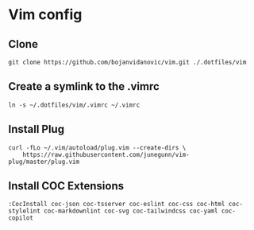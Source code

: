 # Vim config

## Clone

```
git clone https://github.com/bojanvidanovic/vim.git ./.dotfiles/vim
```

## Create a symlink to the .vimrc

```
ln -s ~/.dotfiles/vim/.vimrc ~/.vimrc
```

## Install Plug

```
curl -fLo ~/.vim/autoload/plug.vim --create-dirs \
    https://raw.githubusercontent.com/junegunn/vim-plug/master/plug.vim
```

## Install COC Extensions

```
:CocInstall coc-json coc-tsserver coc-eslint coc-css coc-html coc-stylelint coc-markdownlint coc-svg coc-tailwindcss coc-yaml coc-copilot
```
